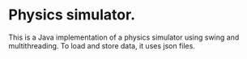 # Physics simulator.
This is a Java implementation of a physics simulator using swing and multithreading. To load and store data, it uses json files.
